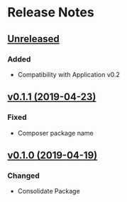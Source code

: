 # Release Notes

## [Unreleased](https://github.com/ixocreate/cache-package/compare/0.1.1...develop)
### Added
- Compatibility with Application v0.2

## [v0.1.1 (2019-04-23)](https://github.com/ixocreate/cache-package/compare/0.1.0...0.1.1)
### Fixed
- Composer package name

## [v0.1.0 (2019-04-19)](https://github.com/ixocreate/cache-package/compare/master...0.1.0)
### Changed
- Consolidate Package
